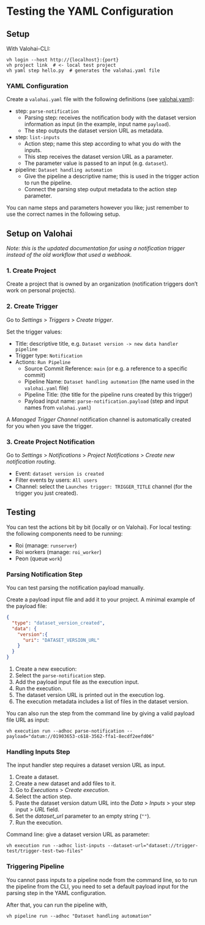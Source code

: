 # Testing the YAML Configuration

## Setup

With Valohai-CLI:

```shell
vh login --host http://{localhost}:{port}
vh project link  # <- local test project
vh yaml step hello.py  # generates the valohai.yaml file
```

### YAML Configuration

Create a `valohai.yaml` file with the following definitions
(see [valohai.yaml](./valohai.yaml)):

- step: `parse-notification`
  - Parsing step: receives the notification body with the dataset version information as input
    (in the example, input name `payload`).
  - The step outputs the dataset version URL as metadata.
- step: `list-inputs`
  - Action step; name this step according to what you do with the inputs.
  - This step receives the dataset version URL as a parameter.
  - The parameter value is passed to an input (e.g. `dataset`).
- pipeline: `Dataset handling automation`
  - Give the pipeline a descriptive name; this is used in the trigger action to run the pipeline.
  - Connect the parsing step output metadata to the action step parameter.

You can name steps and parameters however you like;
just remember to use the correct names in the following setup.

## Setup on Valohai

_Note: this is the updated documentation for using a notification trigger
instead of the old workflow that used a webhook._

### 1. Create Project

Create a project that is owned by an organization
(notification triggers don’t work on personal projects).

### 2. Create Trigger

Go to _Settings_ > _Triggers_ > _Create trigger_.

Set the trigger values:

- Title: descriptive title, e.g. `Dataset version -> new data handler pipeline`
- Trigger type: `Notification`
- Actions: `Run Pipeline`
  - Source Commit Reference: `main` (or e.g. a reference to a specific commit)
  - Pipeline Name: `Dataset handling automation` (the name used in the `valohai.yaml` file)
  - Pipeline Title: (the title for the pipeline runs created by this trigger)
  - Payload input name: `parse-notification.payload` (step and input names from `valohai.yaml`)

A _Managed Trigger Channel_ notification channel is automatically created for you
when you save the trigger.

### 3. Create Project Notification

Go to _Settings_ > _Notifications_ > _Project Notifications_ > _Create new notification routing_.

- Event: `dataset version is created`
- Filter events by users: `All users`
- Channel: select the `Launches trigger: TRIGGER_TITLE` channel (for the trigger you just created).

## Testing

You can test the actions bit by bit (locally or on Valohai).
For local testing: the following components need to be running:

- Roi (manage: `runserver`)
- Roi workers (manage: `roi_worker`)
- Peon (queue `work`)

### Parsing Notification Step

You can test parsing the notification payload manually.

Create a payload input file and add it to your project.
A minimal example of the payload file:

```json
{
  "type": "dataset_version_created",
  "data": {
    "version":{
      "uri": "DATASET_VERSION_URL"
    }
  }
}
```

1. Create a new execution:
2. Select the `parse-notification` step.
3. Add the payload input file as the execution input.
4. Run the execution.
5. The dataset version URL is printed out in the execution log.
6. The execution metadata includes a list of files in the dataset version.

You can also run the step from the command line
by giving a valid payload file URL as input:

```shell
vh execution run --adhoc parse-notification --payload="datum://01903653-c618-3562-ffa1-8ecdf2eefd06"
```

### Handling Inputs Step

The input handler step requires a dataset version URL as input.

1. Create a dataset.
2. Create a new dataset and add files to it.
3. Go to _Executions_ > _Create execution_.
4. Select the action step.
5. Paste the dataset version datum URL into the _Data_ > _Inputs_ > your step input > _URL_ field.
6. Set the _dataset_url_ parameter to an empty string (`""`).
7. Run the execution.

Command line: give a dataset version URL as parameter:

```shell
vh execution run --adhoc list-inputs --dataset-url="dataset://trigger-test/trigger-test-two-files"
```

### Triggering Pipeline

You cannot pass inputs to a pipeline node from the command line,
so to run the pipeline from the CLI,
you need to set a default payload input for the parsing step in the YAML configuration.

After that, you can run the pipeline with,

```shell
vh pipeline run --adhoc "Dataset handling automation"
```
